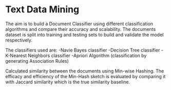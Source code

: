 # Text Data Mining

The aim is to build a Document Classifier using different classification algorithms and compare their accuracy and scalability.
The documents dataset is split into training and testing sets to build and validate the model respectively.

The classifiers used are:
-Navie Bayes classifier
-Decision Tree classifier
-K-Nearest Neighbors classifier
-Apriori Algorithm (classification by generating Association Rules)
  
Calculated similarity between the documents using Min-wise Hashing. The efficacy and efficiency of the Min-Hash sketch is evaluated by comparing it with Jaccard similarity which is the true similarity baseline.

